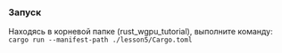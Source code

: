 ### Запуск

Находясь в корневой папке (rust_wgpu_tutorial), выполните команду:  
`cargo run --manifest-path ./lesson5/Cargo.toml`